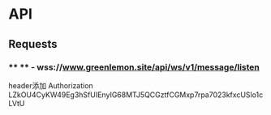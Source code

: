 # API

## Requests

### ** ** - wss://www.greenlemon.site/api/ws/v1/message/listen

header添加
Authorization LZkOU4CyKW49Eg3hSfUIEnyIG68MTJ5QCGztfCGMxp7rpa7023kfxcUSlo1cLVtU
